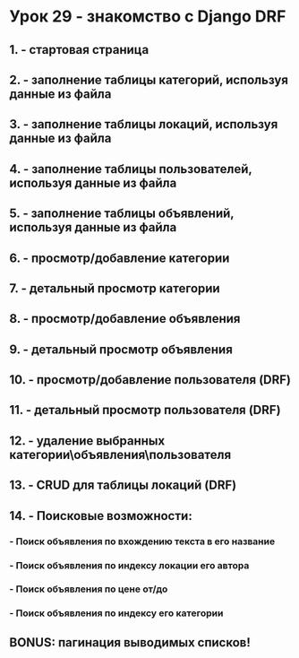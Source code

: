 # Урок 29 - знакомство с Django DRF

## 1. - стартовая страница

## 2. - заполнение таблицы категорий, используя данные из файла

## 3. - заполнение таблицы локаций, используя данные из файла

## 4. - заполнение таблицы пользователей, используя данные из файла

## 5. - заполнение таблицы объявлений, используя данные из файла

## 6. - просмотр/добавление категории

## 7. - детальный просмотр категории

## 8. - просмотр/добавление объявления

## 9. - детальный просмотр объявления

## 10. - просмотр/добавление пользователя (DRF)

## 11. - детальный просмотр пользователя (DRF)

## 12. - удаление выбранных категории\объявления\пользователя

## 13. - CRUD для таблицы локаций (DRF)

## 14. - Поисковые возможности:

### - Поиск объявления по вхождению текста в его название

### - Поиск объявления по индексу локации его автора

### - Поиск объявления по цене от/до

### - Поиск объявления по индексу его категории

## BONUS: пагинация выводимых списков!
